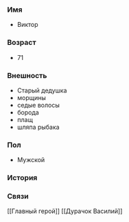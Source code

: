 ### Имя
- Виктор 
### Возраст
- 71
### Внешность
- Старый дедушка
- морщины
- седые волосы
- борода
- плащ
- шляпа рыбака
### Пол
- Мужской
### История

### Связи
[[Главный герой]]
[[Дурачок Василий]]

